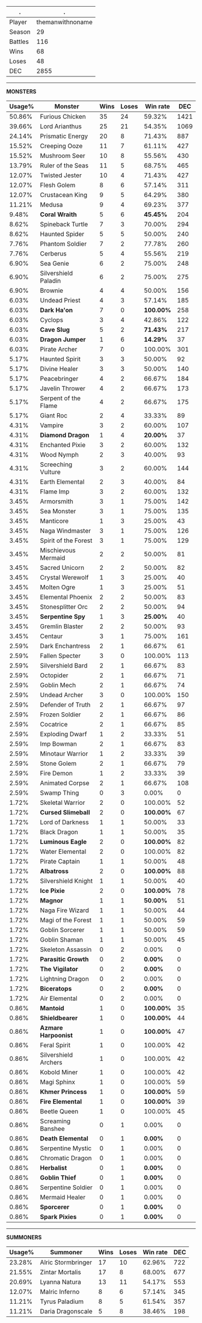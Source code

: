 .|.
|-|-
Player|themanwithnoname
Season|29
Battles|116
Wins|68
Loses|48
DEC|2855

---
**MONSTERS**

Usage%|Monster|Wins|Loses|Win rate|DEC|
-|-|-|-|-|-|
50.86%|Furious Chicken|35|24|59.32%|1421|
39.66%|Lord Arianthus|25|21|54.35%|1069|
24.14%|Prismatic Energy|20|8|71.43%|887|
15.52%|Creeping Ooze|11|7|61.11%|427|
15.52%|Mushroom Seer|10|8|55.56%|430|
13.79%|Ruler of the Seas|11|5|68.75%|465|
12.07%|Twisted Jester|10|4|71.43%|427|
12.07%|Flesh Golem|8|6|57.14%|311|
12.07%|Crustacean King|9|5|64.29%|380|
11.21%|Medusa|9|4|69.23%|377|
9.48%|**Coral Wraith**|5|6|**45.45%**|204|
8.62%|Spineback Turtle|7|3|70.00%|294|
8.62%|Haunted Spider|5|5|50.00%|240|
7.76%|Phantom Soldier|7|2|77.78%|260|
7.76%|Cerberus|5|4|55.56%|219|
6.90%|Sea Genie|6|2|75.00%|248|
6.90%|Silvershield Paladin|6|2|75.00%|275|
6.90%|Brownie|4|4|50.00%|156|
6.03%|Undead Priest|4|3|57.14%|185|
6.03%|**Dark Ha'on**|7|0|**100.00%**|258|
6.03%|Cyclops|3|4|42.86%|122|
6.03%|**Cave Slug**|5|2|**71.43%**|217|
6.03%|**Dragon Jumper**|1|6|**14.29%**|37|
6.03%|Pirate Archer|7|0|100.00%|301|
5.17%|Haunted Spirit|3|3|50.00%|92|
5.17%|Divine Healer|3|3|50.00%|140|
5.17%|Peacebringer|4|2|66.67%|184|
5.17%|Javelin Thrower|4|2|66.67%|173|
5.17%|Serpent of the Flame|4|2|66.67%|175|
5.17%|Giant Roc|2|4|33.33%|89|
4.31%|Vampire|3|2|60.00%|107|
4.31%|**Diamond Dragon**|1|4|**20.00%**|37|
4.31%|Enchanted Pixie|3|2|60.00%|132|
4.31%|Wood Nymph|2|3|40.00%|93|
4.31%|Screeching Vulture|3|2|60.00%|144|
4.31%|Earth Elemental|2|3|40.00%|84|
4.31%|Flame Imp|3|2|60.00%|132|
3.45%|Armorsmith|3|1|75.00%|142|
3.45%|Sea Monster|3|1|75.00%|135|
3.45%|Manticore|1|3|25.00%|43|
3.45%|Naga Windmaster|3|1|75.00%|126|
3.45%|Spirit of the Forest|3|1|75.00%|129|
3.45%|Mischievous Mermaid|2|2|50.00%|81|
3.45%|Sacred Unicorn|2|2|50.00%|82|
3.45%|Crystal Werewolf|1|3|25.00%|40|
3.45%|Molten Ogre|1|3|25.00%|51|
3.45%|Elemental Phoenix|2|2|50.00%|83|
3.45%|Stonesplitter Orc|2|2|50.00%|94|
3.45%|**Serpentine Spy**|1|3|**25.00%**|40|
3.45%|Gremlin Blaster|2|2|50.00%|93|
3.45%|Centaur|3|1|75.00%|161|
2.59%|Dark Enchantress|2|1|66.67%|61|
2.59%|Fallen Specter|3|0|100.00%|113|
2.59%|Silvershield Bard|2|1|66.67%|83|
2.59%|Octopider|2|1|66.67%|71|
2.59%|Goblin Mech|2|1|66.67%|74|
2.59%|Undead Archer|3|0|100.00%|150|
2.59%|Defender of Truth|2|1|66.67%|97|
2.59%|Frozen Soldier|2|1|66.67%|86|
2.59%|Cocatrice|2|1|66.67%|85|
2.59%|Exploding Dwarf|1|2|33.33%|51|
2.59%|Imp Bowman|2|1|66.67%|83|
2.59%|Minotaur Warrior|1|2|33.33%|39|
2.59%|Stone Golem|2|1|66.67%|79|
2.59%|Fire Demon|1|2|33.33%|39|
2.59%|Animated Corpse|2|1|66.67%|108|
2.59%|Swamp Thing|0|3|0.00%|0|
1.72%|Skeletal Warrior|2|0|100.00%|52|
1.72%|**Cursed Slimeball**|2|0|**100.00%**|67|
1.72%|Lord of Darkness|1|1|50.00%|33|
1.72%|Black Dragon|1|1|50.00%|35|
1.72%|**Luminous Eagle**|2|0|**100.00%**|82|
1.72%|Water Elemental|2|0|100.00%|82|
1.72%|Pirate Captain|1|1|50.00%|48|
1.72%|**Albatross**|2|0|**100.00%**|88|
1.72%|Silvershield Knight|1|1|50.00%|40|
1.72%|**Ice Pixie**|2|0|**100.00%**|78|
1.72%|**Magnor**|1|1|**50.00%**|51|
1.72%|Naga Fire Wizard|1|1|50.00%|44|
1.72%|Magi of the Forest|1|1|50.00%|59|
1.72%|Goblin Sorcerer|1|1|50.00%|59|
1.72%|Goblin Shaman|1|1|50.00%|45|
1.72%|Skeleton Assassin|0|2|0.00%|0|
1.72%|**Parasitic Growth**|0|2|**0.00%**|0|
1.72%|**The Vigilator**|0|2|**0.00%**|0|
1.72%|Lightning Dragon|0|2|0.00%|0|
1.72%|**Biceratops**|0|2|**0.00%**|0|
1.72%|Air Elemental|0|2|0.00%|0|
0.86%|**Mantoid**|1|0|**100.00%**|35|
0.86%|**Shieldbearer**|1|0|**100.00%**|44|
0.86%|**Azmare Harpoonist**|1|0|**100.00%**|47|
0.86%|Feral Spirit|1|0|100.00%|42|
0.86%|Silvershield Archers|1|0|100.00%|42|
0.86%|Kobold Miner|1|0|100.00%|42|
0.86%|Magi Sphinx|1|0|100.00%|59|
0.86%|**Khmer Princess**|1|0|**100.00%**|59|
0.86%|**Fire Elemental**|1|0|**100.00%**|39|
0.86%|Beetle Queen|1|0|100.00%|45|
0.86%|Screaming Banshee|0|1|0.00%|0|
0.86%|**Death Elemental**|0|1|**0.00%**|0|
0.86%|Serpentine Mystic|0|1|0.00%|0|
0.86%|Chromatic Dragon|0|1|0.00%|0|
0.86%|**Herbalist**|0|1|**0.00%**|0|
0.86%|**Goblin Thief**|0|1|**0.00%**|0|
0.86%|Serpentine Soldier|0|1|0.00%|0|
0.86%|Mermaid Healer|0|1|0.00%|0|
0.86%|**Sporcerer**|0|1|**0.00%**|0|
0.86%|**Spark Pixies**|0|1|**0.00%**|0|

---
**SUMMONERS**

Usage%|Summoner|Wins|Loses|Win rate|DEC|
-|-|-|-|-|-|
23.28%|Alric Stormbringer|17|10|62.96%|722|
21.55%|Zintar Mortalis|17|8|68.00%|677|
20.69%|Lyanna Natura|13|11|54.17%|553|
12.07%|Malric Inferno|8|6|57.14%|345|
11.21%|Tyrus Paladium|8|5|61.54%|357|
11.21%|Daria Dragonscale|5|8|38.46%|198|
